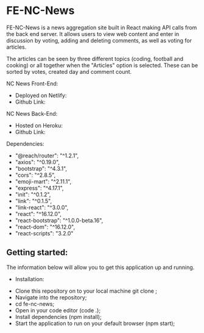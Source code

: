 # FE-NC-News

FE-NC-News is a news aggregation site built in React making API calls from the back end server. It allows users to view web content and enter in discussion by voting, adding and deleting comments, as well as voting for articles.

The articles can be seen by three different topics (coding, football and cooking) or all together when the "Articles" option is selected. These can be sorted by votes, created day and comment count.

NC News Front-End:

- Deployed on Netlify: 
- Github  Link: 

NC News Back-End:

- Hosted on Heroku: 
- Github Link: 

Dependencies:

- "@reach/router": "^1.2.1",
- "axios": "^0.19.0",
- "bootstrap": "^4.3.1",
- "cors": "^2.8.5",
- "emoji-mart": "^2.11.1",
- "express": "^4.17.1",
- "init": "^0.1.2",
- "link": "^0.1.5",
- "link-react": "^3.0.0",
- "react": "^16.12.0",
- "react-bootstrap": "^1.0.0-beta.16",
- "react-dom": "^16.12.0",
- "react-scripts": "3.2.0"

## Getting started:

The information below will allow you to get this application up and running.

- Installation:

* Clone this repository on to your local machine git clone ;
* Navigate into the repository;
* cd fe-nc-news;
* Open in your code editor (code .);
* Install dependencies (npm install);
* Start the application to run on your default browser (npm start);
